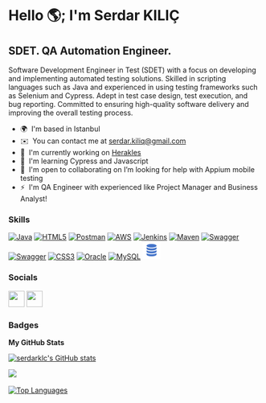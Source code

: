 Hello 🌎; I'm Serdar KILIÇ
====================================================================================================================================

SDET. QA Automation Engineer.
---------

Software Development Engineer in Test (SDET) with a focus on developing and implementing automated testing solutions. Skilled in scripting languages such as Java and experienced in using testing frameworks such as Selenium and Cypress. Adept in test case design, test execution, and bug reporting. Committed to ensuring high-quality software delivery and improving the overall testing process.

* 🌍  I'm based in Istanbul
* ✉️  You can contact me at [serdar.kiliq@gmail.com](mailto:serdar.kiliq@gmail.com)
* 🚀  I'm currently working on [Herakles](http://theherakles.com/)
* 🧠  I'm learning Cypress and Javascript
* 🤝  I'm open to collaborating on I’m looking for help with Appium mobile testing
* ⚡  I'm QA Engineer with experienced like Project Manager and Business Analyst!


### Skills


<p align="left">
<a href="https://www.oracle.com/java/" target="_blank" rel="noreferrer"><img src="https://raw.githubusercontent.com/danielcranney/readme-generator/main/public/icons/skills/java-colored.svg" width="36" height="36" alt="Java" /></a>
<a href="https://developer.mozilla.org/en-US/docs/Glossary/HTML5" target="_blank" rel="noreferrer"><img src="https://raw.githubusercontent.com/danielcranney/readme-generator/main/public/icons/skills/html5-colored.svg" width="36" height="36" alt="HTML5" /></a>
<a href="https://www.postman.com/" target="_blank" rel="noreferrer"><img src="https://camo.githubusercontent.com/3f0e26b0951bab845a1bb9a7198ecca0da272e462921b6edd85879f3673b6927/68747470733a2f2f696d672e736869656c64732e696f2f62616467652f506f73746d616e2d4646364333373f7374796c653d666f722d7468652d6261646765266c6f676f3d706f73746d616e266c6f676f436f6c6f723d7768697465" width="100" height="36" alt="Postman" /></a>
<a href="https://aws.amazon.com/?nc2=h_lg" target="_blank" rel="noreferrer"><img src="https://camo.githubusercontent.com/9281daa5684971fd3325661e3dd5fea86b21a902e3741a556fb636fbf0e2f3d4/68747470733a2f2f696d672e736869656c64732e696f2f62616467652f4157532d2532334646393930302e7376673f7374796c653d666f722d7468652d6261646765266c6f676f3d616d617a6f6e2d617773266c6f676f436f6c6f723d7768697465" width="90" height="36" alt="AWS" /></a> 
<a href="https://www.jenkins.io/" target="_blank" rel="noreferrer"><img src="https://camo.githubusercontent.com/ed03748e95f8b14c77f71b5833e08c0859c72f3ca1bc7f31d6ed1f018db4d845/68747470733a2f2f696d672e736869656c64732e696f2f62616467652f6a656e6b696e732d2532333243353236332e7376673f7374796c653d666f722d7468652d6261646765266c6f676f3d6a656e6b696e73266c6f676f436f6c6f723d7768697465" width="90" height="36" alt="Jenkins" /></a>
<a href="https://maven.apache.org/" target="_blank" rel="noreferrer"><img src="https://camo.githubusercontent.com/b52f767e323c38d0911c0ceceec21b9624b948fd526266170bf93886f3f2a8ca/68747470733a2f2f696d672e736869656c64732e696f2f62616467652f4170616368652532304d6176656e2d4337314133363f7374796c653d666f722d7468652d6261646765266c6f676f3d4170616368652532304d6176656e266c6f676f436f6c6f723d7768697465" width="90" height="36" alt="Maven" /></a>
<a href="" target="_blank" rel="noreferrer"><img src="https://camo.githubusercontent.com/28577ff4dc7abd641b91f419821ba341bc1ad5037e5dfff20f9209a7f5465759/68747470733a2f2f696d672e736869656c64732e696f2f62616467652f2d537761676765722d253233436c6f6a7572653f7374796c653d666f722d7468652d6261646765266c6f676f3d73776167676572266c6f676f436f6c6f723d7768697465" width="90" height="36" alt="Swagger" /></a>
<a href="" target="_blank" rel="noreferrer"><img src="https://camo.githubusercontent.com/35e11e06e4198d1ade41f868a377efe1abc0d85078f92d55c078b972d4240ae8/68747470733a2f2f696d672e736869656c64732e696f2f62616467652f6a6972612d2532333041304646462e7376673f7374796c653d666f722d7468652d6261646765266c6f676f3d6a697261266c6f676f436f6c6f723d7768697465" width="90" height="36" alt="Swagger" /></a>
<a href="https://www.w3.org/TR/CSS/#css" target="_blank" rel="noreferrer"><img src="https://raw.githubusercontent.com/danielcranney/readme-generator/main/public/icons/skills/css3-colored.svg" width="36" height="36" alt="CSS3" /></a>
<a href="https://www.oracle.com/uk/index.html" target="_blank" rel="noreferrer"><img src="https://raw.githubusercontent.com/danielcranney/readme-generator/main/public/icons/skills/oracle-colored.svg" width="36" height="36" alt="Oracle" /></a>
<a href="https://www.mysql.com/" target="_blank" rel="noreferrer"><img src="https://raw.githubusercontent.com/danielcranney/readme-generator/main/public/icons/skills/mysql-colored.svg" width="36" height="36" alt="MySQL" /></a>
<a href="" target="_blank" rel="noreferrer"><img src="https://raw.githubusercontent.com/github/explore/80688e429a7d4ef2fca1e82350fe8e3517d3494d/topics/sql/sql.png" width="36" height="36" alt="SQL" /></a>
</p>


### Socials

<p align="left"> <a href="https://www.github.com/serdarklc" target="_blank" rel="noreferrer"><img src="https://raw.githubusercontent.com/danielcranney/readme-generator/main/public/icons/socials/github.svg" width="32" height="32" /></a> <a href="https://www.linkedin.com/in/serdar-kiliq/" target="_blank" rel="noreferrer"><img src="https://raw.githubusercontent.com/danielcranney/readme-generator/main/public/icons/socials/linkedin.svg" width="32" height="32" /></a></p>

### Badges

<b>My GitHub Stats</b>

<a href="http://www.github.com/serdarklc"><img src="https://github-readme-stats.vercel.app/api?username=serdarklc&show_icons=true&hide=&count_private=true&title_color=0891b2&text_color=64748b&icon_color=0891b2&bg_color=ffffff&hide_border=true&show_icons=true" alt="serdarklc's GitHub stats" /></a>

<a href="http://www.github.com/serdarklc"><img src="https://github-readme-streak-stats.herokuapp.com/?user=serdarklc&stroke=64748b&background=ffffff&ring=0891b2&fire=0891b2&currStreakNum=64748b&currStreakLabel=0891b2&sideNums=64748b&sideLabels=64748b&dates=64748b&hide_border=true" /></a>

<a href="https://github.com/serdarklc" align="left"><img src="https://github-readme-stats.vercel.app/api/top-langs/?username=serdarklc&langs_count=10&title_color=0891b2&text_color=64748b&icon_color=0891b2&bg_color=ffffff&hide_border=true&locale=en&custom_title=Top%20%Languages" alt="Top Languages" /></a>
